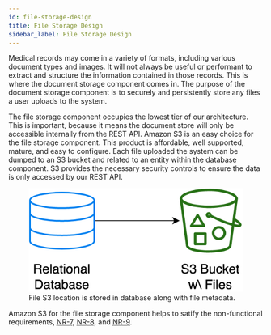 ```yaml
---
id: file-storage-design
title: File Storage Design
sidebar_label: File Storage Design
---
```


Medical records may come in a variety of formats, including various document types and images. It will not always be useful or performant to extract and structure the information contained in those records. This is where the document storage component comes in. The purpose of the document storage component is to securely and persistently store any files a user uploads to the system.

The file storage component occupies the lowest tier of our architecture. This is important, because it means the document store will only be accessible internally from the REST API. Amazon S3 is an easy choice for the file storage component. This product is affordable, well supported, mature, and easy to configure. Each file uploaded the system can be dumped to an S3 bucket and related to an entity within the database component. S3 provides the necessary security controls to ensure the data is only accessed by our REST API.

<figure>
  <img src="assets/file-storage.png" alt="Diagram of relational DB and S3 bucket."/>
  <figcaption>File S3 location is stored in database along with file metadata.</figcaption>
</figure>

Amazon S3 for the file storage component helps to satify the non-functional requirements, <abbr title="Appropriate measures should be taken to ensure data servers are secured.">NR-7</abbr>, <abbr title="Data backups should be created daily (minimum).">NR-8</abbr>, and <abbr title="Data backups should be securely stored separately NRom data servers.">NR-9</abbr>.
